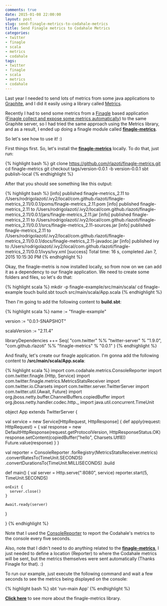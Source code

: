 ```yaml
---
comments: true
date: 2015-01-08 22:00:00
layout: post
slug: send-finagle-metrics-to-codahale-metrics
title: Send Finagle metrics to Codahale Metrics
categories:
- twitter
- finagle
- scala
- metrics
- codahale
tags:
- twitter
- finagle
- scala
- metrics
- codahale
---
```


Last year I needed to send lots of metrics from some java applications to <a href="http://graphite.wikidot.com/" target="_blank">Graphite</a>, and I did it easily using a library called <a href="https://github.com/dropwizard/metrics" target="_blank">Metrics</a>.

Recently I had to send some metrics from a <a href="https://github.com/twitter/finagle" target="_blank">Finagle</a> based application (<a href="http://twitter.github.io/finagle/guide/Metrics.html" target="_blank">Finagle collect and expose some metrics automatically</a>) to the same Graphite server, so I had tried the same approach using the Metrics library, and as a result, I ended up doing a finagle module called <a href="https://github.com/rlazoti/finagle-metrics" target="_blank">**finagle-metrics**</a>.

So let's see how to use it! :)

First things first. So, let's install the <a href="https://github.com/rlazoti/finagle-metrics" target="_blank">**finagle-metrics**</a> locally. To do that, just run:

{% highlight bash %}
git clone https://github.com/rlazoti/finagle-metrics.git
cd finagle-metrics
git checkout tags/version-0.0.1 -b version-0.0.1
sbt publish-local
{% endhighlight %}

After that you should see something like this output:

{% highlight bash %}
[info]  published finagle-metrics_2.11 to /Users/rodrigolazoti/.ivy2/local/com.github.rlazoti/finagle-metrics_2.11/0.0.1/poms/finagle-metrics_2.11.pom
[info]  published finagle-metrics_2.11 to /Users/rodrigolazoti/.ivy2/local/com.github.rlazoti/finagle-metrics_2.11/0.0.1/jars/finagle-metrics_2.11.jar
[info]  published finagle-metrics_2.11 to /Users/rodrigolazoti/.ivy2/local/com.github.rlazoti/finagle-metrics_2.11/0.0.1/srcs/finagle-metrics_2.11-sources.jar
[info]  published finagle-metrics_2.11 to /Users/rodrigolazoti/.ivy2/local/com.github.rlazoti/finagle-metrics_2.11/0.0.1/docs/finagle-metrics_2.11-javadoc.jar
[info]  published ivy to /Users/rodrigolazoti/.ivy2/local/com.github.rlazoti/finagle-metrics_2.11/0.0.1/ivys/ivy.xml
[success] Total time: 16 s, completed Jan 7, 2015 10:15:30 PM
{% endhighlight %}

Okay, the finagle-metris is now installed locally, so from now on we can add it as a dependency to our finagle application.
We need to create some folders and files, so let's do that:

{% highlight scala %}
mkdir -p finagle-example/src/main/scala/
cd finagle-example
touch build.sbt
touch src/main/scala/App.scala
{% endhighlight %}

Then I'm going to add the following content to **build.sbt**:

{% highlight scala %}
name := "finagle-example"

version := "0.0.1-SNAPSHOT"

scalaVersion := "2.11.4"

libraryDependencies ++= Seq(
  "com.twitter"        %% "twitter-server"  % "1.9.0",
  "com.github.rlazoti" %% "finagle-metrics" % "0.0.1"
)
{% endhighlight %}

And finally, let's create our finagle application. I'm gonna add the following content to **/src/main/scala/App.scala**:

{% highlight scala %}
import com.codahale.metrics.ConsoleReporter
import com.twitter.finagle.{Http, Service}
import com.twitter.finagle.metrics.MetricsStatsReceiver
import com.twitter.io.Charsets
import com.twitter.server.TwitterServer
import com.twitter.util.{Await, Future}
import org.jboss.netty.buffer.ChannelBuffers.copiedBuffer
import org.jboss.netty.handler.codec.http._
import java.util.concurrent.TimeUnit

object App extends TwitterServer {

  val service = new Service[HttpRequest, HttpResponse] {
    def apply(request: HttpRequest) = {
      val response = new DefaultHttpResponse(request.getProtocolVersion, HttpResponseStatus.OK)
      response.setContent(copiedBuffer("hello", Charsets.Utf8))
      Future.value(response)
    }
  }

  val reporter = ConsoleReporter
    .forRegistry(MetricsStatsReceiver.metrics)
    .convertRatesTo(TimeUnit.SECONDS)
    .convertDurationsTo(TimeUnit.MILLISECONDS)
    .build

  def main() {
    val server = Http.serve(":8080", service)
    reporter.start(5, TimeUnit.SECONDS)

    onExit {
      server.close()
    }

    Await.ready(server)
  }

}
{% endhighlight %}

Note that I used the <a href="https://dropwizard.github.io/metrics/3.1.0/manual/core/#man-core-reporters-console" target="_blank">ConsoleReporter</a> to report the Codahale's metrics to the console every five seconds.

Also, note that I didn't need to do anything related to the <a href="https://github.com/rlazoti/finagle-metrics" target="_blank">**finagle-metrics**</a>, I just needed to define a location (Reporter) to where the Codahale metrics will be sent, but the metrics themselves were sent automatically (Thanks Finagle for that). :)

To run our example, just execute the following command and wait a few seconds to see the metrics being displayed on the console:

{% highlight bash %}
sbt 'run-main App'
{% endhighlight %}

<a href="https://github.com/rlazoti/finagle-metrics" target="_blank">**Click here**</a> to see more about the finagle-metrics library.
